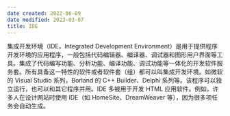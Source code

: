 ```yaml
---
date created: 2022-06-09
date modified: 2023-03-07
title: IDE
---
```


集成开发环境（IDE，Integrated Development Environment）是用于提供程序开发环境的应用程序，一般包括代码编辑器、编译器、调试器和图形用户界面等工具。集成了代码编写功能、分析功能、编译功能、调试功能等一体化的开发软件服务套。所有具备这一特性的软件或者软件套（组）都可以叫集成开发环境。如微软的 Visual Studio 系列，Borland 的 C++ Builder、Delphi 系列等。该程序可以独立运行，也可以和其它程序并用。IDE 多被用于开发 HTML 应用软件。例如，许多人在设计网站时使用 IDE（如 HomeSite、DreamWeaver 等），因为很多项任务会自动生成。
